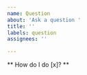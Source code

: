 ```yaml
---
name: Question
about: 'Ask a question '
title: ''
labels: question
assignees: ''

---
```


** How do I do [x]? **
